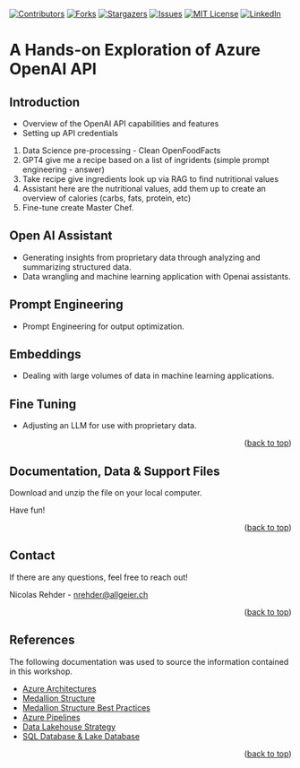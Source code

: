 <a name="readme-top"></a>

<!-- PROJECT SHIELDS -->
<!--
*** I'm using markdown "reference style" links for readability.
*** Reference links are enclosed in brackets [ ] instead of parentheses ( ).
*** See the bottom of this document for the declaration of the reference variables
*** for contributors-url, forks-url, etc. This is an optional, concise syntax you may use.
*** https://www.markdownguide.org/basic-syntax/#reference-style-links
-->
[![Contributors][contributors-shield]][contributors-url]
[![Forks][forks-shield]][forks-url]
[![Stargazers][stars-shield]][stars-url]
[![Issues][issues-shield]][issues-url]
[![MIT License][license-shield]][license-url]
[![LinkedIn][linkedin-shield]][linkedin-url]



<!-- ABOUT THE PROJECT -->
# A Hands-on Exploration of Azure OpenAI API
## Introduction

* Overview of the OpenAI API capabilities and features
* Setting up API credentials

1. Data Science pre-processing - Clean OpenFoodFacts
2. GPT4 give me a recipe based on a list of ingridents (simple prompt engineering - answer)
3. Take recipe give ingredients look up via RAG to find nutritional values
4. Assistant here are the nutritional values, add them up to create an overview of calories (carbs, fats, protein, etc)
5. Fine-tune create Master Chef.


<!-- GETTING STARTED -->
## Open AI Assistant

* Generating insights from proprietary data through analyzing and summarizing structured data.
* Data wrangling and machine learning application with Openai assistants.

## Prompt Engineering

* Prompt Engineering for output optimization.

## Embeddings

* Dealing with large volumes of data in machine learning applications.

## Fine Tuning

* Adjusting an LLM for use with proprietary data.

<p align="right">(<a href="#readme-top">back to top</a>)</p>

<!-- FILES -->
## Documentation, Data & Support Files

Download and unzip the file on your local computer.

Have fun!

<p align="right">(<a href="#readme-top">back to top</a>)</p>


<!-- CONTACT -->
## Contact

If there are any questions, feel free to reach out!

Nicolas Rehder - nrehder@allgeier.ch

<p align="right">(<a href="#readme-top">back to top</a>)</p>


<!-- REFERENCES -->
## References

The following documentation was used to source the information contained in this workshop.

* [Azure Architectures](https://learn.microsoft.com/en-us/azure/architecture/browse/)
* [Medallion Structure](https://learn.microsoft.com/en-us/azure/databricks/lakehouse/medallion)
* [Medallion Structure Best Practices](https://piethein.medium.com/medallion-architecture-best-practices-for-managing-bronze-silver-and-gold-486de7c90055)
* [Azure Pipelines](https://aarfahrayees.medium.com/delta-lake-26e76469322c)
* [Data Lakehouse Strategy](https://techcommunity.microsoft.com/t5/azure-synapse-analytics-blog/building-the-lakehouse-implementing-a-data-lake-strategy-with/ba-p/3612291)
* [SQL Database & Lake Database](https://learn.microsoft.com/en-us/answers/questions/784144/what-is-the-difference-between-sql-database-and-la)

<p align="right">(<a href="#readme-top">back to top</a>)</p>



<!-- MARKDOWN LINKS & IMAGES -->
<!-- https://www.markdownguide.org/basic-syntax/#reference-style-links -->
[contributors-shield]: https://img.shields.io/github/contributors/AllgeierSchweiz/openai-lab.svg?style=for-the-badge
[contributors-url]: https://github.com/AllgeierSchweiz/openai-lab/graphs/contributors
[forks-shield]: https://img.shields.io/github/forks/AllgeierSchweiz/openai-lab.svg?style=for-the-badge
[forks-url]: https://github.com/AllgeierSchweiz/openai-lab/network/members
[stars-shield]: https://img.shields.io/github/stars/AllgeierSchweiz/openai-lab.svg?style=for-the-badge
[stars-url]: https://github.com/AllgeierSchweiz/openai-lab/stargazers
[issues-shield]: https://img.shields.io/github/issues/AllgeierSchweiz/openai-lab.svg?style=for-the-badge
[issues-url]: https://github.com/AllgeierSchweiz/openai-lab/issues
[license-shield]: https://img.shields.io/github/license/AllgeierSchweiz/openai-lab.svg?style=for-the-badge
[license-url]: https://github.com/AllgeierSchweiz/openai-lab/blob/master/LICENSE.txt
[linkedin-shield]: https://img.shields.io/badge/-LinkedIn-black.svg?style=for-the-badge&logo=linkedin&colorB=555
[linkedin-url]: https://www.linkedin.com/in/nicolas-a-rehder/
[product-screenshot]: images/screenshot.png
[Next.js]: https://img.shields.io/badge/next.js-000000?style=for-the-badge&logo=nextdotjs&logoColor=white
[Next-url]: https://nextjs.org/
[React.js]: https://img.shields.io/badge/React-20232A?style=for-the-badge&logo=react&logoColor=61DAFB
[React-url]: https://reactjs.org/
[Vue.js]: https://img.shields.io/badge/Vue.js-35495E?style=for-the-badge&logo=vuedotjs&logoColor=4FC08D
[Vue-url]: https://vuejs.org/
[Angular.io]: https://img.shields.io/badge/Angular-DD0031?style=for-the-badge&logo=angular&logoColor=white
[Angular-url]: https://angular.io/
[Svelte.dev]: https://img.shields.io/badge/Svelte-4A4A55?style=for-the-badge&logo=svelte&logoColor=FF3E00
[Svelte-url]: https://svelte.dev/
[Laravel.com]: https://img.shields.io/badge/Laravel-FF2D20?style=for-the-badge&logo=laravel&logoColor=white
[Laravel-url]: https://laravel.com
[Bootstrap.com]: https://img.shields.io/badge/Bootstrap-563D7C?style=for-the-badge&logo=bootstrap&logoColor=white
[Bootstrap-url]: https://getbootstrap.com
[JQuery.com]: https://img.shields.io/badge/jQuery-0769AD?style=for-the-badge&logo=jquery&logoColor=white
[JQuery-url]: https://jquery.com 
[Creating-a-modern-data-lakehouse-zip]: https://github.com/AllgeierSchweiz/azure-data-lakehouse-lab/raw/main/Creating-a-Modern-Data-Lakehouse-with-Azure-Synapse.zip
[Creating-a-modern-data-lakehouse-pdf]: https://downgit.github.io/#/home?url=https://github.com/AllgeierSchweiz/azure-data-lakehouse-lab/blob/main/documentation/Creating-a-Modern-Data-Lakehouse-with-Azure-Synapse.pdf
[Creating-a-modern-data-lakehouse-series-part-1]: https://github.com/AllgeierSchweiz/azure-data-lakehouse-lab/blob/main/series/Creating%20a%20Data%20Lakehouse%20with%20Azure%20Synapse%20Analytics%20(Part%201%20of%205).md
[Creating-a-modern-data-lakehouse-series-part-2]: https://github.com/AllgeierSchweiz/azure-data-lakehouse-lab/blob/main/series/Creating%20a%20Data%20Lakehouse%20with%20Azure%20Synapse%20Analytics%20(Part%202%20of%205).md
[Creating-a-modern-data-lakehouse-series-part-3]: https://github.com/AllgeierSchweiz/azure-data-lakehouse-lab/blob/main/series/Creating%20a%20Data%20Lakehouse%20with%20Azure%20Synapse%20Analytics%20(Part%203%20of%205).md
[Creating-a-modern-data-lakehouse-series-part-4]: https://github.com/AllgeierSchweiz/azure-data-lakehouse-lab/blob/main/series/Creating%20a%20Data%20Lakehouse%20with%20Azure%20Synapse%20Analytics%20(Part%204%20of%205).md
[Creating-a-modern-data-lakehouse-series-part-5]: https://github.com/AllgeierSchweiz/azure-data-lakehouse-lab/blob/main/series/Creating%20a%20Data%20Lakehouse%20with%20Azure%20Synapse%20Analytics%20(Part%205%20of%205).md
[Creating-a-free-azure-account-part-1]: https://github.com/AllgeierSchweiz/azure-data-lakehouse-lab/blob/main/series/Creating%20a%20Free%20Azure%20Account%20(Part%201%20of%201).md
[FactProductCategoryPredictions-csv]: https://downgit.github.io/#/home?url=https://github.com/AllgeierSchweiz/azure-data-lakehouse-lab/blob/main/data/FactProductCategoryPredictions.csv
[FactProductSales-csv]: https://downgit.github.io/#/home?url=https://github.com/AllgeierSchweiz/azure-data-lakehouse-lab/blob/main/data/FactProductSales.csv
[FactProductSales-changes-csv]: https://downgit.github.io/#/home?url=https://github.com/AllgeierSchweiz/azure-data-lakehouse-lab/blob/main/data/changes/FactProductSales.csv
[Dataflow-zip]: https://downgit.github.io/#/home?url=https://github.com/AllgeierSchweiz/azure-data-lakehouse-lab/blob/main/support/pipeline/TransformDeltaFormat.zip
[Setup Bronze Database-sql]: https://downgit.github.io/#/home?url=https://github.com/AllgeierSchweiz/azure-data-lakehouse-lab/blob/main/support/notebooks/Setup-Bronze-Database.sql
[Setup Silver Database-ipynb]: https://downgit.github.io/#/home?url=https://github.com/AllgeierSchweiz/azure-data-lakehouse-lab/blob/main/support/notebooks/Setup-Silver-Database.ipynb
[Setup Gold Database-ipynb]: https://downgit.github.io/#/home?url=https://github.com/AllgeierSchweiz/azure-data-lakehouse-lab/blob/main/support/notebooks/Setup-Gold-Database.ipynb
